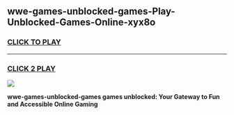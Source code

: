 
## wwe-games-unblocked-games-Play-Unblocked-Games-Online-xyx8o
<h3>
<a href="https://premium76.site?title=wwe-games-unblocked-games&ref=24A">CLICK TO PLAY</a></h3>
<hr>

<h3>
<a href="https://premium76.site?title=wwe-games-unblocked-games&ref=24A">CLICK 2 PLAY</a>
  
</h3>

<a href="https://premium76.site?title=wwe-games-unblocked-games&ref=24A"><img src="https://clearcache.store/games.png"></a>


**wwe-games-unblocked-games games unblocked: Your Gateway to Fun and Accessible Online Gaming**
